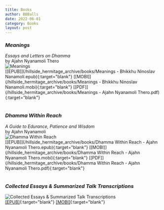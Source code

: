 ```yaml
---
title: Books
author: BBBalls
date: 2022-06-01
category: Books
layout: post
---
```



### *Meanings*
*Essays and Letters on Dhamma*\
by Ajahn Nyanamoli Thero\
![Meanings](/hillside_hermitage_archive/images/meanings.jpg)\
[[EPUB]](/hillside_hermitage_archive/books/Meanings - Bhikkhu Ninoslav Nanamoli.epub){:target="blank"}
[[MOBI]](/hillside_hermitage_archive/books/Meanings - Bhikkhu Ninoslav Nanamoli.mobi){:target="blank"}
[[PDF]](/hillside_hermitage_archive/books/Meanings - Ajahn Nyanamoli Thero.pdf){:target="blank"}
<br>
<br>

### *Dhamma Within Reach*
*A Guide to Edurance, Patience and Wisdom*\
by Ajahn Nyanamoli\
![Dhamma Within Reach](/hillside_hermitage_archive/images/dhamma_within_reach.jpg)\
[[EPUB]](/hillside_hermitage_archive/books/Dhamma Within Reach - Ajahn Nyanamoli Thero.epub){:target="blank"} [[MOBI]](/hillside_hermitage_archive/books/Dhamma Within Reach - Ajahn Nyanamoli Thero.mobi){:target="blank"} [[PDF]](/hillside_hermitage_archive/books/Dhamma Within Reach - Ajahn Nyanamoli Thero.pdf){:target="blank"}
<br>
<br>

### *Collected Essays & Summarized Talk Transcriptions*
![Collected Essays & Summarized Talk Transcriptions](/hillside_hermitage_archive/images/collected_cover.jpg)\
[[EPUB]](/hillside_hermitage_archive/books/collected_essays_and_summarized_talk_transcriptions_of_hillside_hermitage_20220714v2.epub){:target="blank"}
[[MOBI]](/hillside_hermitage_archive/books/collected_essays_and_summarized_talk_transcriptions_of_hillside_hermitage_20220714v2.mobi){:target="blank"}
